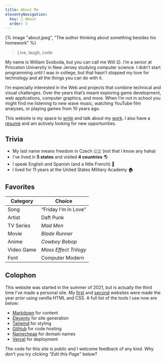 ```yaml
---
title: About Me
eleventyNavigation:
  key: 👀 About
  order: 3
---
```


{% image "about.jpeg", "The author thinking about something besides his homework" %}

> Live, laugh, code

My name is William Svoboda, but you can call me Will 😉. I’m a senior at Princeton University in New Jersey studying computer science. I didn’t start programming until I was in college, but that hasn’t stopped my love for technology and all the things you can do with it.

I’m especially interested in the Web and projects that combine technical and visual challenges. Over the years that’s meant exploring game development, web applications, computer graphics, and more. When I’m not in school you might find me listening to new wave music, watching YouTube film analyses, or playing games from 10 years ago.

This website is my space to [write](/posts) and talk about my [work](/projects). I also have a [résumé](../static/documents/resume.pdf) and am actively looking for new opportunities.

## Trivia

- My last name means freedom in Czech 🇨🇿 (not that I know any haha)
- I’ve lived in **5 states** and visited **4 countries** 🌎
- I speak English and Spanish (and a little French) 💬
- I lived for 11 years at the United States Military Academy 🏠

## Favorites

| Category   | Choice                |
| ---------- | --------------------- |
| Song       | “Friday I’m in Love”  |
| Artist     | Daft Punk             |
| TV Series  | _Mad Men_             |
| Movie      | _Blade Runner_        |
| Anime      | _Cowboy Bebop_        |
| Video Game | _Mass Effect Trilogy_ |
| Font       | Computer Modern       |

## Colophon

This website was started in the summer of 2021, but is actually the third time I’ve made a personal site. My [first](https://disstillwill.github.io/Personal-Website-V1/) and [second](https://disstillwill.github.io/Personal-Website-V2/) websites were made the year prior using vanilla HTML and CSS. A full list of the tools I use now are below:

- [Markdown](https://daringfireball.net/projects/markdown/) for content
- [Eleventy](https://www.11ty.dev/) for site generation
- [Tailwind](https://tailwindcss.com/) for styling
- [GitHub](https://github.com/) for code hosting
- [Namecheap](https://www.namecheap.com/) for domain names
- [Vercel](https://vercel.com/) for deployment

The code for this site is public and I welcome feedback of any kind. Why don’t you try clicking _“Edit this Page”_ below?
